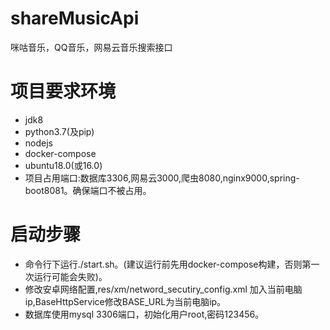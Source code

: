 # shareMusicApi
咪咕音乐，QQ音乐，网易云音乐搜索接口

# 项目要求环境
* jdk8
* python3.7(及pip)
* nodejs
* docker-compose
* ubuntu18.0(或16.0)
* 项目占用端口:数据库3306,网易云3000,爬虫8080,nginx9000,spring-boot8081。确保端口不被占用。

# 启动步骤
* 命令行下运行./start.sh。(建议运行前先用docker-compose构建，否则第一次运行可能会失败)。
* 修改安卓网络配置,res/xm/netword_secutiry_config.xml 加入当前电脑ip,BaseHttpService修改BASE_URL为当前电脑ip。
* 数据库使用mysql 3306端口，初始化用户root,密码123456。
